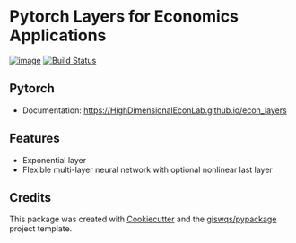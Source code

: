 # Pytorch Layers for Economics Applications

[![image](https://img.shields.io/pypi/v/econ_layers.svg)](https://pypi.python.org/pypi/econ_layers) [![Build Status](https://github.com/HighDimensionalEconLab/econ_layers/workflows/build/badge.svg)](https://github.com/HighDimensionalEconLab/econ_layers/actions)

## Pytorch 


-   Documentation: https://HighDimensionalEconLab.github.io/econ_layers

## Features

- Exponential layer
- Flexible multi-layer neural network with optional nonlinear last layer

## Credits

This package was created with [Cookiecutter](https://github.com/cookiecutter/cookiecutter) and the [giswqs/pypackage](https://github.com/giswqs/pypackage) project template.
